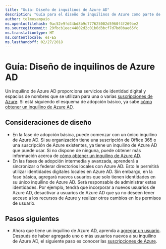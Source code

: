 ```yaml
---
title: "Guía: Diseño de inquilinos de Azure AD"
description: "Guía para el diseño de inquilinos de Azure como parte de una estrategia de adopción básica en la nube"
author: telmosampaio
ms.openlocfilehash: 9ac52e9fd44bd8b9c777625002d5960f4f269be2
ms.sourcegitcommit: 29fbcb1eec44802d2c01b6d3bcf7d7bd0bae65fc
ms.translationtype: HT
ms.contentlocale: es-ES
ms.lasthandoff: 02/27/2018
---
```

# <a name="guidance-azure-ad-tenant-design"></a>Guía: Diseño de inquilinos de Azure AD

Un inquilino de Azure AD proporciona servicios de identidad digital y espacios de nombres que se utilizan para una o varias [suscripciones de Azure](subscription-explainer.md). Si está siguiendo el esquema de adopción básico, ya sabe [cómo obtener un inquilino de Azure AD][how-to-get-aad-tenant]. 

## <a name="design-considerations"></a>Consideraciones de diseño

- En la fase de adopción básica, puede comenzar con un único inquilino de Azure AD. Si su organización tiene una suscripción de Office 365 o una suscripción de Azure existentes, ya tiene un inquilino de Azure AD que puede usar. Si no dispone de ninguna, puede obtener más información acerca de [cómo obtener un inquilino de Azure AD][how-to-get-aad-tenant]. 
- En las fases de adopción intermedia y avanzada, aprenderá a sincronizar o federar directorios locales con Azure AD. Esto le permitirá utilizar identidades digitales locales en Azure AD. Sin embargo, en la fase básica, agregará nuevos usuarios que solo tienen identidades en su único inquilino de Azure AD. Será responsable de administrar estas identidades. Por ejemplo, tendrá que incorporar a nuevos usuarios de Azure AD, desactivar a usuarios de Azure AD que ya no deseen tener acceso a los recursos de Azure y realizar otros cambios en los permisos de usuario.

## <a name="next-steps"></a>Pasos siguientes

* Ahora que tiene un inquilino de Azure AD, aprenda a [agregar un usuario][azure-ad-add-user]. Después de haber agregado uno o más usuarios nuevos a su inquilino de Azure AD, el siguiente paso es conocer las [suscripciones de Azure](subscription-explainer.md).

<!-- Links -->

[azure-ad-add-user]: /azure/active-directory/add-users-azure-active-directory?toc=/azure/architecture/cloud-adoption-guide/toc.json
[docs-manage-azure-ad]: /azure/active-directory/active-directory-administer?toc=/azure/architecture/cloud-adoption-guide/toc.json
[docs-tenant]: /azure/active-directory/develop/active-directory-howto-tenant?toc=/azure/architecture/cloud-adoption-guide/toc.json
[docs-associate-subscription]: /azure/active-directory/active-directory-how-subscriptions-associated-directory?toc=/azure/architecture/cloud-adoption-guide/toc.json
[how-to-get-aad-tenant]: /azure/active-directory/develop/active-directory-howto-tenant?toc=/azure/architecture/cloud-adoption-guide/toc.json
